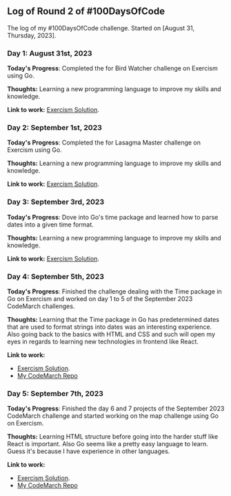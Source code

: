 ## Log of Round 2 of #100DaysOfCode

The log of my #100DaysOfCode challenge. Started on [August 31, Thursday, 2023].

### Day 1: August 31st, 2023

**Today's Progress**: Completed the for Bird Watcher challenge on Exercism using Go.

**Thoughts:** Learning a new programming language to improve my skills and knowledge.

**Link to work:** [Exercism Solution](https://exercism.org/tracks/go/exercises/bird-watcher/solutions/Nyagah).

### Day 2: September 1st, 2023

**Today's Progress**: Completed the for Lasagma Master challenge on Exercism using Go.

**Thoughts:** Learning a new programming language to improve my skills and knowledge.

**Link to work:** [Exercism Solution](https://exercism.org/tracks/go/exercises/lasagna-master/solutions/Nyagah).

### Day 3: September 3rd, 2023

**Today's Progress**: Dove into Go's time package and learned how to parse dates into a given time format.

**Thoughts:** Learning a new programming language to improve my skills and knowledge.

**Link to work:** [Exercism Solution](https://exercism.org/tracks/go/exercises/booking-up-for-beauty/solutions/Nyagah).

### Day 4: September 5th, 2023

**Today's Progress**: Finished the challenge dealing with the Time package in Go on Exercism and worked on day 1 to 5 of the September 2023 CodeMarch challenges.

**Thoughts:** Learning that the Time package in Go has predetermined dates that are used to format strings into dates was an interesting experience. Also going back to the basics with HTML and CSS and such will open my eyes in regards to learning new technologies in frontend like React.

**Link to work:** 
* [Exercism Solution](https://exercism.org/tracks/go/exercises/booking-up-for-beauty/solutions/Nyagah).
* [My CodeMarch Repo](https://github.com/tony-nyagah/my-codemarch)

### Day 5: September 7th, 2023

**Today's Progress**: Finished the day 6 and 7 projects of the September 2023 CodeMarch challenge and started working on the map challenge using Go on Exercism.

**Thoughts:** Learning HTML structure before going into the harder stuff like React is important. Also Go seems like a pretty easy language to learn. Guess it's because I have experience in other languages.

**Link to work:**
* [Exercism Solution](https://exercism.org/tracks/go/exercises/gross-store/solutions/Nyagah).
* [My CodeMarch Repo](https://github.com/tony-nyagah/my-codemarch)
